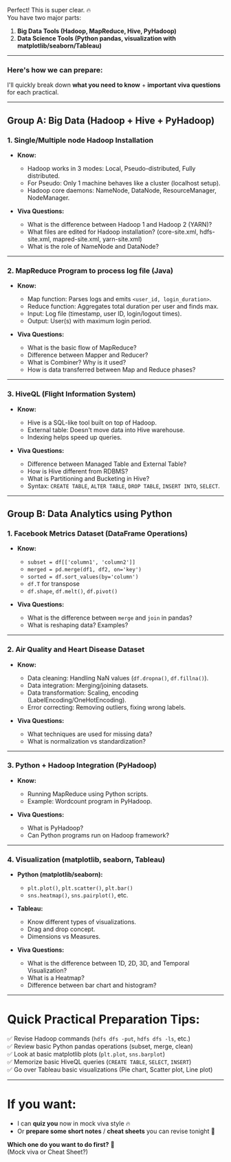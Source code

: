 Perfect! This is super clear. 🔥  
You have two major parts:  
1. **Big Data Tools (Hadoop, MapReduce, Hive, PyHadoop)**  
2. **Data Science Tools (Python pandas, visualization with matplotlib/seaborn/Tableau)**

---

### Here's how we can prepare:

I'll quickly break down **what you need to know** + **important viva questions** for each practical.

---

## Group A: Big Data (Hadoop + Hive + PyHadoop)

### 1. Single/Multiple node Hadoop Installation
- **Know:**
  - Hadoop works in 3 modes: Local, Pseudo-distributed, Fully distributed.
  - For Pseudo: Only 1 machine behaves like a cluster (localhost setup).
  - Hadoop core daemons: NameNode, DataNode, ResourceManager, NodeManager.

- **Viva Questions:**
  - What is the difference between Hadoop 1 and Hadoop 2 (YARN)?
  - What files are edited for Hadoop installation? (core-site.xml, hdfs-site.xml, mapred-site.xml, yarn-site.xml)
  - What is the role of NameNode and DataNode?

---

### 2. MapReduce Program to process log file (Java)
- **Know:**
  - Map function: Parses logs and emits `<user_id, login_duration>`.
  - Reduce function: Aggregates total duration per user and finds max.
  - Input: Log file (timestamp, user ID, login/logout times).
  - Output: User(s) with maximum login period.

- **Viva Questions:**
  - What is the basic flow of MapReduce?
  - Difference between Mapper and Reducer?
  - What is Combiner? Why is it used?
  - How is data transferred between Map and Reduce phases?

---

### 3. HiveQL (Flight Information System)
- **Know:**
  - Hive is a SQL-like tool built on top of Hadoop.
  - External table: Doesn't move data into Hive warehouse.
  - Indexing helps speed up queries.

- **Viva Questions:**
  - Difference between Managed Table and External Table?
  - How is Hive different from RDBMS?
  - What is Partitioning and Bucketing in Hive?
  - Syntax: `CREATE TABLE`, `ALTER TABLE`, `DROP TABLE`, `INSERT INTO`, `SELECT`.

---

## Group B: Data Analytics using Python

### 1. Facebook Metrics Dataset (DataFrame Operations)
- **Know:**
  - `subset = df[['column1', 'column2']]`
  - `merged = pd.merge(df1, df2, on='key')`
  - `sorted = df.sort_values(by='column')`
  - `df.T` for transpose
  - `df.shape`, `df.melt()`, `df.pivot()`

- **Viva Questions:**
  - What is the difference between `merge` and `join` in pandas?
  - What is reshaping data? Examples?

---

### 2. Air Quality and Heart Disease Dataset
- **Know:**
  - Data cleaning: Handling NaN values (`df.dropna()`, `df.fillna()`).
  - Data integration: Merging/joining datasets.
  - Data transformation: Scaling, encoding (LabelEncoding/OneHotEncoding).
  - Error correcting: Removing outliers, fixing wrong labels.

- **Viva Questions:**
  - What techniques are used for missing data?
  - What is normalization vs standardization?

---

### 3. Python + Hadoop Integration (PyHadoop)
- **Know:**
  - Running MapReduce using Python scripts.
  - Example: Wordcount program in PyHadoop.

- **Viva Questions:**
  - What is PyHadoop?
  - Can Python programs run on Hadoop framework?

---

### 4. Visualization (matplotlib, seaborn, Tableau)
- **Python (matplotlib/seaborn):**
  - `plt.plot()`, `plt.scatter()`, `plt.bar()`
  - `sns.heatmap()`, `sns.pairplot()`, etc.

- **Tableau:**
  - Know different types of visualizations.
  - Drag and drop concept.
  - Dimensions vs Measures.

- **Viva Questions:**
  - What is the difference between 1D, 2D, 3D, and Temporal Visualization?
  - What is a Heatmap?
  - Difference between bar chart and histogram?

---

# Quick Practical Preparation Tips:
✅ Revise Hadoop commands (`hdfs dfs -put`, `hdfs dfs -ls`, etc.)  
✅ Review basic Python pandas operations (subset, merge, clean)  
✅ Look at basic matplotlib plots (`plt.plot`, `sns.barplot`)  
✅ Memorize basic HiveQL queries (`CREATE TABLE`, `SELECT`, `INSERT`)  
✅ Go over Tableau basic visualizations (Pie chart, Scatter plot, Line plot)  

---

# If you want:
- I can **quiz you** now in mock viva style 🔥
- Or **prepare some short notes** / **cheat sheets** you can revise tonight 🚀

**Which one do you want to do first?** 👀  
(Mock viva or Cheat Sheet?)
